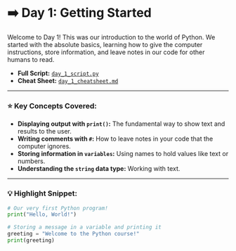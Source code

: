 # ➡️ Day 1: Getting Started

Welcome to Day 1! This was our introduction to the world of Python. We started with the absolute basics, learning how to give the computer instructions, store information, and leave notes in our code for other humans to read.

* **Full Script:** [`day_1_script.py`](./day_1_script.py)
* **Cheat Sheet:** [`day_1_cheatsheet.md`](./day_1_cheatsheet.md)

---

### ⭐ Key Concepts Covered:

* **Displaying output with `print()`:** The fundamental way to show text and results to the user.
* **Writing comments with `#`:** How to leave notes in your code that the computer ignores.
* **Storing information in `variables`:** Using names to hold values like text or numbers.
* **Understanding the `string` data type:** Working with text.

---

### 💡 Highlight Snippet:

```python
# Our very first Python program!
print("Hello, World!")

# Storing a message in a variable and printing it
greeting = "Welcome to the Python course!"
print(greeting)
